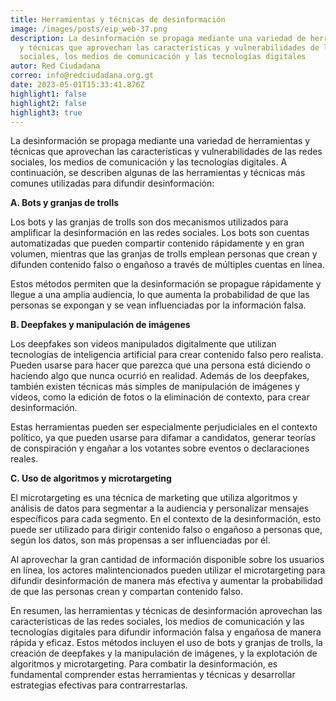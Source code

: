 ```yaml
---
title: Herramientas y técnicas de desinformación
image: /images/posts/eip_web-37.png
description: La desinformación se propaga mediante una variedad de herramientas
  y técnicas que aprovechan las características y vulnerabilidades de las redes
  sociales, los medios de comunicación y las tecnologías digitales
autor: Red Ciudadana
correo: info@redciudadana.org.gt
date: 2023-05-01T15:33:41.876Z
highlight1: false
highlight2: false
highlight3: true
---
```

La desinformación se propaga mediante una variedad de herramientas y técnicas que aprovechan las características y vulnerabilidades de las redes sociales, los medios de comunicación y las tecnologías digitales. A continuación, se describen algunas de las herramientas y técnicas más comunes utilizadas para difundir desinformación:

**A. Bots y granjas de trolls**

Los bots y las granjas de trolls son dos mecanismos utilizados para amplificar la desinformación en las redes sociales. Los bots son cuentas automatizadas que pueden compartir contenido rápidamente y en gran volumen, mientras que las granjas de trolls emplean personas que crean y difunden contenido falso o engañoso a través de múltiples cuentas en línea.

Estos métodos permiten que la desinformación se propague rápidamente y llegue a una amplia audiencia, lo que aumenta la probabilidad de que las personas se expongan y se vean influenciadas por la información falsa.

**B. Deepfakes y manipulación de imágenes**

Los deepfakes son videos manipulados digitalmente que utilizan tecnologías de inteligencia artificial para crear contenido falso pero realista. Pueden usarse para hacer que parezca que una persona está diciendo o haciendo algo que nunca ocurrió en realidad. Además de los deepfakes, también existen técnicas más simples de manipulación de imágenes y videos, como la edición de fotos o la eliminación de contexto, para crear desinformación.

Estas herramientas pueden ser especialmente perjudiciales en el contexto político, ya que pueden usarse para difamar a candidatos, generar teorías de conspiración y engañar a los votantes sobre eventos o declaraciones reales.

**C. Uso de algoritmos y microtargeting**

El microtargeting es una técnica de marketing que utiliza algoritmos y análisis de datos para segmentar a la audiencia y personalizar mensajes específicos para cada segmento. En el contexto de la desinformación, esto puede ser utilizado para dirigir contenido falso o engañoso a personas que, según los datos, son más propensas a ser influenciadas por él.

Al aprovechar la gran cantidad de información disponible sobre los usuarios en línea, los actores malintencionados pueden utilizar el microtargeting para difundir desinformación de manera más efectiva y aumentar la probabilidad de que las personas crean y compartan contenido falso.

En resumen, las herramientas y técnicas de desinformación aprovechan las características de las redes sociales, los medios de comunicación y las tecnologías digitales para difundir información falsa y engañosa de manera rápida y eficaz. Estos métodos incluyen el uso de bots y granjas de trolls, la creación de deepfakes y la manipulación de imágenes, y la explotación de algoritmos y microtargeting. Para combatir la desinformación, es fundamental comprender estas herramientas y técnicas y desarrollar estrategias efectivas para contrarrestarlas.